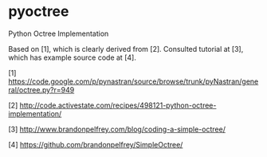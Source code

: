 pyoctree
========

Python Octree Implementation

Based on [1], which is clearly derived from [2]. Consulted tutorial at [3],
which has example source code at [4].


[1] https://code.google.com/p/pynastran/source/browse/trunk/pyNastran/general/octree.py?r=949

[2] http://code.activestate.com/recipes/498121-python-octree-implementation/

[3] http://www.brandonpelfrey.com/blog/coding-a-simple-octree/

[4] https://github.com/brandonpelfrey/SimpleOctree/
